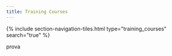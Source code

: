 ```yaml
---
title: Training Courses
---
```


{% include section-navigation-tiles.html type="training_courses" search="true" %}


prova
